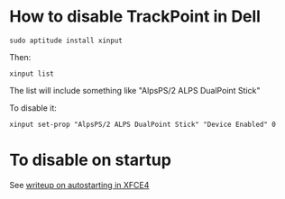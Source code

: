 How to disable TrackPoint in Dell
=================================

    sudo aptitude install xinput

Then:

    xinput list

The list will include something like "AlpsPS/2 ALPS DualPoint Stick"

To disable it:

    xinput set-prop "AlpsPS/2 ALPS DualPoint Stick" "Device Enabled" 0

To disable on startup
=====================

See [writeup on autostarting in XFCE4](../desktop/xfce4/autostart.md)



